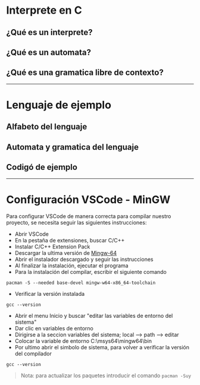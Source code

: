 # Interprete en C

## ¿Qué es un interprete?

## ¿Qué es un automata?

## ¿Qué es una gramatica libre de contexto?

---

# Lenguaje de ejemplo

## Alfabeto del lenguaje

## Automata y gramatica del lenguaje

## Codigó de ejemplo

---

# Configuración VSCode - MinGW

Para configurar VSCode de manera correcta para compilar nuestro proyecto, se necesita seguir las siguientes instrucciones:

- Abrir VSCode
- En la pestaña de extensiones, buscar C/C++
- Instalar C/C++ Extension Pack
- Descargar la ultima versión de [Mingw-64](https://www.msys2.org/)
- Abrir el instalador descargado y seguir las instrucciones
- Al finalizar la instalación, ejecutar el programa
- Para la instalación del compilar, escribir el siguiente comando
```
pacman -S --needed base-devel mingw-w64-x86_64-toolchain
```
- Verificar la versión instalada
```
gcc --version
```
- Abrir el menu Inicio y buscar "editar las variables de entorno del sistema"
- Dar clic en variables de entorno
- Dirigirse a la seccion variables del sistema; local --> path --> editar
- Colocar la variable de entorno C:\msys64\mingw64\bin
- Por ultimo abrir el simbolo de sistema, para volver a verificar la versión del compilador
```
gcc --version
```

> Nota: para actualizar los paquetes introducir el comando `pacman -Suy`
